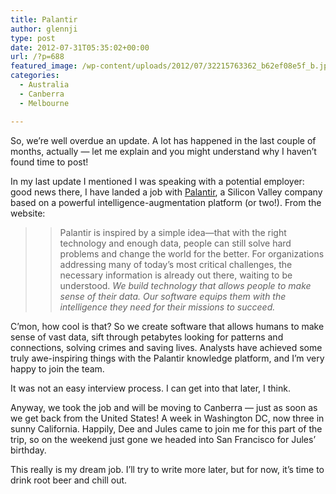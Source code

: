 ```yaml
---
title: Palantir
author: glennji
type: post
date: 2012-07-31T05:35:02+00:00
url: /?p=688
featured_image: /wp-content/uploads/2012/07/32215763362_b62ef08e5f_b.jpg
categories:
  - Australia
  - Canberra
  - Melbourne

---
```

So, we&#8217;re well overdue an update. A lot has happened in the last couple of months, actually &#8212; let me explain and you might understand why I haven&#8217;t found time to post!
  
In my last update I mentioned I was speaking with a potential employer: good news there, I have landed a job with [Palantir][1], a Silicon Valley company based on a powerful intelligence-augmentation platform (or two!). From the website:

> <div class="row">
>   <div class="span12">
>     <blockquote class="quote2">
>       <p>
>         Palantir is inspired by a simple idea—that with the right technology and enough data, people can still solve hard problems and change the world for the better. For organizations addressing many of today’s most critical challenges, the necessary information is already out there, waiting to be understood. <em>We build technology that allows people to make sense of their data. Our software equips them with the intelligence they need for their missions to succeed.</em>
>       </p>
>     </blockquote>
>   </div>
> </div>

C&#8217;mon, how cool is that? So we create software that allows humans to make sense of vast data, sift through petabytes looking for patterns and connections, solving crimes and saving lives. Analysts have achieved some truly awe-inspiring things with the Palantir knowledge platform, and I&#8217;m very happy to join the team.
  
It was not an easy interview process. I can get into that later, I think.
  
Anyway, we took the job and will be moving to Canberra &#8212; just as soon as we get back from the United States! A week in Washington DC, now three in sunny California. Happily, Dee and Jules came to join me for this part of the trip, so on the weekend just gone we headed into San Francisco for Jules&#8217; birthday.
  
This really is my dream job. I&#8217;ll try to write more later, but for now, it&#8217;s time to drink root beer and chill out.

 [1]: https://www.palantir.com/
